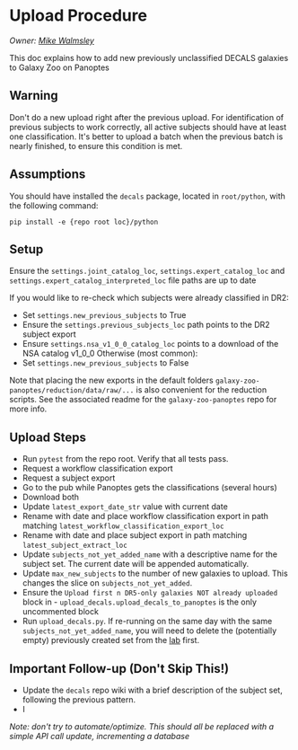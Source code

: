 # Upload Procedure
*Owner: [Mike Walmsley](mike.walmsley@physics.ox.ac.uk)*

This doc explains how to add new previously unclassified DECALS galaxies to Galaxy Zoo on Panoptes

## Warning
Don't do a new upload right after the previous upload. 
For identification of previous subjects to work correctly, all active subjects should have at least one classification.
It's better to upload a batch when the previous batch is nearly finished, to ensure this condition is met.


## Assumptions
You should have installed the `decals` package, located in `root/python`, with the following command:

`pip install -e {repo root loc}/python`

## Setup
Ensure the `settings.joint_catalog_loc`, `settings.expert_catalog_loc` and `settings.expert_catalog_interpreted_loc` file paths are up to date

If you would like to re-check which subjects were already classified in DR2:
- Set `settings.new_previous_subjects` to True
- Ensure the `settings.previous_subjects_loc` path points to the DR2 subject export
- Ensure `settings.nsa_v1_0_0_catalog_loc` points to a download of the NSA catalog v1_0_0
Otherwise (most common):
- Set `settings.new_previous_subjects` to False

Note that placing the new exports in the default folders `galaxy-zoo-panoptes/reduction/data/raw/...` is also convenient for the reduction scripts. See the associated readme for the `galaxy-zoo-panoptes` repo for more info.

## Upload Steps
- Run `pytest` from the repo root. Verify that all tests pass.
- Request a workflow classification export
- Request a subject export
- Go to the pub while Panoptes gets the classifications (several hours)
- Download both
- Update `latest_export_date_str` value with current date
- Rename with date and place workflow classification export in path matching `latest_workflow_classification_export_loc`
- Rename with date and place subject export in path matching `latest_subject_extract_loc`
- Update `subjects_not_yet_added_name` with a descriptive name for the subject set. The current date will be appended automatically.
- Update `max_new_subjects` to the number of new galaxies to upload. This changes the slice on `subjects_not_yet_added`.
- Ensure the `Upload first n DR5-only galaxies NOT already uploaded` block in - `upload_decals.upload_decals_to_panoptes` is the only uncommented block
- Run `upload_decals.py`. If re-running on the same day with the same `subjects_not_yet_added_name`, you will need to delete the (potentially empty) previously created set from the [lab](https://www.zooniverse.org/lab/5733/subject-sets) first.

## Important Follow-up (Don't Skip This!)
- Update the `decals` repo wiki with a brief description of the subject set, following the previous pattern. 
- I


*Note: don't try to automate/optimize.*
*This should all be replaced with a simple API call update, incrementing a database*